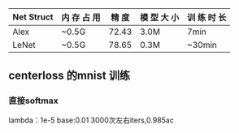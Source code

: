 | Net Struct 	| 内 存 占 用   | 精   度 | 模 型 大 小 | 训 练 时 长 |
| ------------- | ------------- |---------| ------------| ------------|
|     Alex      |     ~0.5G     |   72.43 |     3.0M    |     7min    |
|    LeNet      |     ~0.5G     |   78.65 |     0.3M    |    ~30min   |



## centerloss 的mnist 训练

### 直接softmax 
  lambda：1e-5 base:0.01 3000次左右iters,0.985ac 
